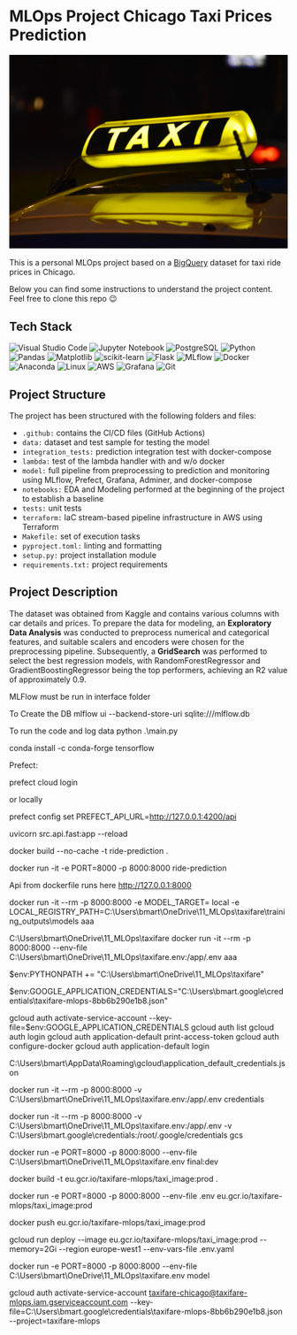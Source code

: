 # MLOps Project Chicago Taxi Prices Prediction

<p>
    <img src="/images/taxi.jpg"/>
    </p>

This is a personal MLOps project based on a [BigQuery](https://console.cloud.google.com/marketplace/product/city-of-chicago-public-data/chicago-taxi-trips?project=taxifare-mlops) dataset for taxi ride prices in Chicago.

Below you can find some instructions to understand the project content. Feel free to clone this repo 😉


## Tech Stack

![Visual Studio Code](https://img.shields.io/badge/Visual%20Studio%20Code-0078d7.svg?style=for-the-badge&logo=visual-studio-code&logoColor=white)
![Jupyter Notebook](https://img.shields.io/badge/jupyter-%23FA0F00.svg?style=for-the-badge&logo=jupyter&logoColor=white)
![PostgreSQL](https://img.shields.io/badge/PostgreSQL-316192?style=for-the-badge&logo=postgresql&logoColor=white)
![Python](https://img.shields.io/badge/python-3670A0?style=for-the-badge&logo=python&logoColor=ffdd54)
![Pandas](https://img.shields.io/badge/pandas-%23150458.svg?style=for-the-badge&logo=pandas&logoColor=white)
![Matplotlib](https://img.shields.io/badge/Matplotlib-%23d9ead3.svg?style=for-the-badge&logo=Matplotlib&logoColor=black)
![scikit-learn](https://img.shields.io/badge/scikit--learn-%23F7931E.svg?style=for-the-badge&logo=scikit-learn&logoColor=white)
![Flask](https://img.shields.io/badge/flask-%23000.svg?style=for-the-badge&logo=flask&logoColor=white)
![MLflow](https://img.shields.io/badge/MLflow-0194E2.svg?style=for-the-badge&logo=MLflow&logoColor=white)
![Docker](https://img.shields.io/badge/docker-%230db7ed.svg?style=for-the-badge&logo=docker&logoColor=white)
![Anaconda](https://img.shields.io/badge/Anaconda-%2344A833.svg?style=for-the-badge&logo=anaconda&logoColor=white)
![Linux](https://img.shields.io/badge/Linux-FCC624?style=for-the-badge&logo=linux&logoColor=white)
![AWS](https://img.shields.io/badge/AWS-%23FF9900.svg?style=for-the-badge&logo=amazon-aws&logoColor=white)
![Grafana](https://img.shields.io/badge/grafana-%23F46800.svg?style=for-the-badge&logo=grafana&logoColor=white)
![Git](https://img.shields.io/badge/git-%23F05033.svg?style=for-the-badge&logo=git&logoColor=white)

## Project Structure

The project has been structured with the following folders and files:

- `.github:` contains the CI/CD files (GitHub Actions)
- `data:` dataset and test sample for testing the model
- `integration_tests:` prediction integration test with docker-compose
- `lambda:` test of the lambda handler with and w/o docker
- `model:` full pipeline from preprocessing to prediction and monitoring using MLflow, Prefect, Grafana, Adminer, and docker-compose
- `notebooks:` EDA and Modeling performed at the beginning of the project to establish a baseline
- `tests:` unit tests
- `terraform:` IaC stream-based pipeline infrastructure in AWS using Terraform
- `Makefile:` set of execution tasks
- `pyproject.toml:` linting and formatting
- `setup.py:` project installation module
- `requirements.txt:` project requirements

## Project Description

The dataset was obtained from Kaggle and contains various columns with car details and prices. To prepare the data for modeling, an **Exploratory Data Analysis** was conducted to preprocess numerical and categorical features, and suitable scalers and encoders were chosen for the preprocessing pipeline. Subsequently, a **GridSearch** was performed to select the best regression models, with RandomForestRegressor and GradientBoostingRegressor being the top performers, achieving an R2 value of approximately 0.9.






 
 
 
 MLFlow must be run in interface folder

To Create the DB
 mlflow ui --backend-store-uri sqlite:///mlflow.db

To run the code and log data
 python .\main.py


conda install -c conda-forge tensorflow


Prefect:

 prefect cloud login

 or locally

 prefect config set PREFECT_API_URL=http://127.0.0.1:4200/api


 uvicorn src.api.fast:app --reload


 docker build --no-cache -t ride-prediction .


 docker run -it -e PORT=8000 -p 8000:8000 ride-prediction

Api from dockerfile runs here
 http://127.0.0.1:8000


 docker run -it --rm -p 8000:8000 -e MODEL_TARGET= local -e LOCAL_REGISTRY_PATH=C:\Users\bmart\OneDrive\11_MLOps\taxifare\training_outputs\models aaa

C:\Users\bmart\OneDrive\11_MLOps\taxifare
docker run -it --rm -p 8000:8000  --env-file C:\Users\bmart\OneDrive\11_MLOps\taxifare\.env:/app/.env aaa


$env:PYTHONPATH += "C:\Users\bmart\OneDrive\11_MLOps\taxifare"

$env:GOOGLE_APPLICATION_CREDENTIALS="C:\Users\bmart\.google\credentials\taxifare-mlops-8bb6b290e1b8.json"

gcloud auth activate-service-account --key-file=$env:GOOGLE_APPLICATION_CREDENTIALS
gcloud auth list
gcloud auth login
gcloud auth application-default print-access-token
gcloud auth configure-docker
gcloud auth application-default login


C:\Users\bmart\AppData\Roaming\gcloud\application_default_credentials.json

docker run -it --rm -p 8000:8000 -v C:\Users\bmart\OneDrive\11_MLOps\taxifare\.env:/app/.env credentials

docker run -it --rm -p 8000:8000 -v C:\Users\bmart\OneDrive\11_MLOps\taxifare\.env:/app/.env -v C:\Users\bmart\.google\credentials:/root/.google/credentials gcs


docker run -e PORT=8000 -p 8000:8000 --env-file C:\Users\bmart\OneDrive\11_MLOps\taxifare\.env final:dev


 docker build -t eu.gcr.io/taxifare-mlops/taxi_image:prod .
 
 docker run -e PORT=8000 -p 8000:8000 --env-file .env eu.gcr.io/taxifare-mlops/taxi_image:prod

docker push eu.gcr.io/taxifare-mlops/taxi_image:prod



gcloud run deploy --image eu.gcr.io/taxifare-mlops/taxi_image:prod --memory=2Gi --region europe-west1 --env-vars-file .env.yaml


docker run -e PORT=8000 -p 8000:8000 --env-file C:\Users\bmart\OneDrive\11_MLOps\taxifare\.env model

gcloud auth activate-service-account taxifare-chicago@taxifare-mlops.iam.gserviceaccount.com --key-file=C:\Users\bmart\.google\credentials\taxifare-mlops-8bb6b290e1b8.json --project=taxifare-mlops